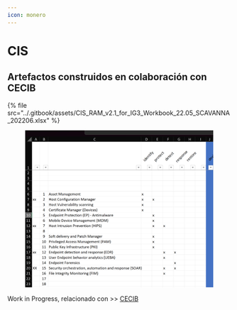```yaml
---
icon: monero
---
```


# CIS



















## Artefactos construidos en colaboración con CECIB



{% file src="../.gitbook/assets/CIS_RAM_v2.1_for_IG3_Workbook_22.05_SCAVANNA_202206.xlsx" %}

<figure><img src="../.gitbook/assets/image (3) (1) (1).png" alt=""><figcaption></figcaption></figure>

Work in Progress, relacionado con >> [CECIB](../bibliografia-y-referencias/cecib.md)

